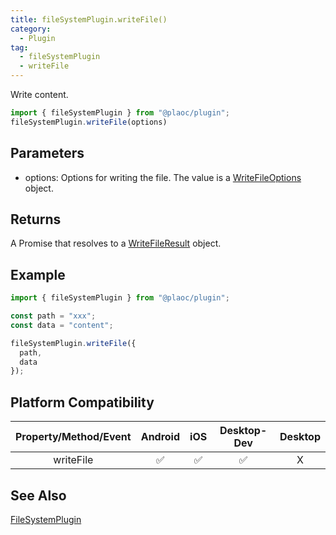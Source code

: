 ```yaml
---
title: fileSystemPlugin.writeFile()
category:
  - Plugin
tag:
  - fileSystemPlugin
  - writeFile
---
```


Write content.

```js
import { fileSystemPlugin } from "@plaoc/plugin";
fileSystemPlugin.writeFile(options)
```

## Parameters

- options: Options for writing the file. The value is a [WriteFileOptions](../../interface/write-file-options/index.md) object.

## Returns

A Promise that resolves to a [WriteFileResult](../../interface/write-file-result/index.md) object.

## Example

```js
import { fileSystemPlugin } from "@plaoc/plugin";

const path = "xxx";
const data = "content";

fileSystemPlugin.writeFile({
  path, 
  data
});
```

## Platform Compatibility

| Property/Method/Event | Android | iOS | Desktop-Dev | Desktop |  
|:---------------------:|:-------:|:---:|:-----------:|:-------:|
| writeFile             | ✅      | ✅  | ✅          | X       |

## See Also
[FileSystemPlugin](../index.md)